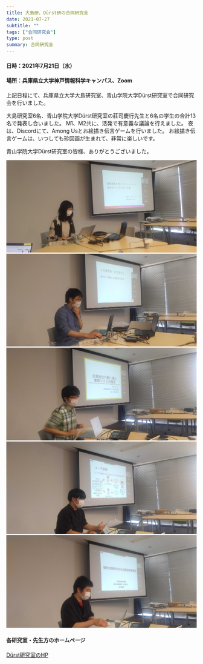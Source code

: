 ```yaml
---
title: 大島研、Dürst研の合同研究会
date: 2021-07-27
subtitle: ""
tags: ["合同研究会"]
type: post
summary: 合同研究会
---
```


<!-- ![](IMG_20210721_141008.jpg ) -->

#### 日時：2021年7月21日（水）
#### 場所：兵庫県立大学神戸情報科学キャンパス、Zoom

上記日程にて、兵庫県立大学大島研究室、青山学院大学Dürst研究室で合同研究会を行いました。

大島研究室6名、青山学院大学Dürst研究室の莊司慶行先生と6名の学生の合計13名で発表し合いました。
M1、M2共に、活発で有意義な議論を行えました。
夜は、Discordにて、Among Usとお絵描き伝言ゲームを行いました。
お絵描き伝言ゲームは、いつしても珍図画が生まれて、非常に楽しいです。

青山学院大学Dürst研究室の皆様、ありがとうございました。

![](IMG_20210721_141616.jpg)
![](IMG_20210721_143215.jpg)
![](IMG_20210721_162553.jpg)
![](IMG_20210721_164936.jpg)
![](IMG_20210721_165819.jpg)

<!-- ![](IMG_0011.JPG) -->
#### 各研究室・先生方のホームページ
[Dürst研究室のHP](https://moo.sw.it.aoyama.ac.jp)<br>
  
  



<!-- 1. 論文採録バージョン -->
<!-- [第一著者]さんの論文が「[学会フルネーム]」に採録されました。 -->

<!-- [公式Webページ](学会公式ページTopのURL) -->


<!-- 書誌情報。書式はPublicationsを参考。変にコードブロックとかで囲まなくてOK -->


<!-- [年月日]に発表予定 -->



<!-- 2. 論文発表済みバージョン -->
<!-- [第一著者]さんが「[学会フルネーム]」で発表しました。 -->

<!-- [公式Webページ](学会公式ページTopのURL) -->


<!-- 書誌情報。書式はPublicationsを参考。変にコードブロックとかで囲まなくてOK -->


<!-- 3. 論文受賞バージョン -->
<!-- [第一著者]さんの論文が「[学会フルネーム]」で「[受賞名]」を受賞しました -->

<!-- [公式Webページ](学会公式ページTopのURL) -->


<!-- 書誌情報。書式はPublicationsを参考。変にコードブロックとかで囲まなくてOK -->

<!-- 同学会複数名の場合は並べて良い感じにして -->